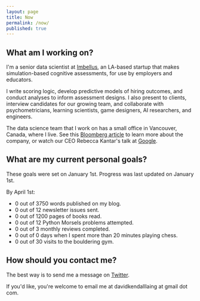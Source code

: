 ```yaml
---
layout: page
title: Now
permalink: /now/
published: true
---
```


## What am I working on?

I'm a senior data scientist at [Imbellus](https://imbellus.com/), an LA-based startup that makes simulation-based cognitive assessments, for use by employers and educators.

I write scoring logic, develop predictive models of hiring outcomes, and conduct analyses to inform assessment designs. I also present to clients, interview candidates for our growing team, and collaborate with psychometricians, learning scientists, game designers, AI researchers, and engineers.

The data science team that I work on has a small office in Vancouver, Canada, where I live. See this [Bloomberg article](https://www.bloomberg.com/news/features/2019-03-19/a-harvard-dropout-s-plan-to-fix-college-admissions-with-video-games) to learn more about the company, or watch our CEO Rebecca Kantar's talk at [Google](youtube.com/watch?v=JoTlMNamSAg).

## What are my current personal goals?

These goals were set on January 1st. Progress was last updated on January 1st.

By April 1st:

- 0 out of 3750 words published on my blog.
- 0 out of 12 newsletter issues sent.
- 0 out of 1200 pages of books read.
- 0 out of 12 Python Morsels problems attempted.
- 0 out of 3 monthly reviews completed.
- 0 out of 0 days when I spent more than 20 minutes playing chess.
- 0 out of 30 visits to the bouldering gym.

## How should you contact me?

The best way is to send me a message on [Twitter](https://twitter.com/davidklaing).

If you'd like, you're welcome to email me at davidkendalllaing at gmail dot com.